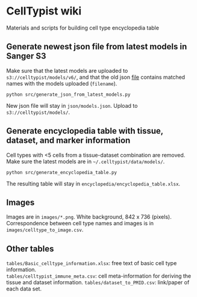 # CellTypist wiki
Materials and scripts for building cell type encyclopedia table

## Generate newest json file from latest models in Sanger S3
Make sure that the latest models are uploaded to `s3://celltypist/models/v6/`, and that the old json [file](https://celltypist.cog.sanger.ac.uk/models/models.json) contains matched names with the models uploaded (`filename`).
```console
python src/generate_json_from_latest_models.py
```
New json file will stay in `json/models.json`. Upload to `s3://celltypist/models/`.

## Generate encyclopedia table with tissue, dataset, and marker information
Cell types with <5 cells from a tissue-dataset combination are removed. Make sure the latest models are in `~/.celltypist/data/models/`.
```console
python src/generate_encyclopedia_table.py
```
The resulting table will stay in `encyclopedia/encyclopedia_table.xlsx`.

## Images
Images are in `images/*.png`. White background, 842 x 736 (pixels).  
Correspondence between cell type names and images is in `images/celltype_to_image.csv`.

## Other tables
`tables/Basic_celltype_information.xlsx`: free text of basic cell type information.  
`tables/celltypist_immune_meta.csv`: cell meta-information for deriving the tissue and dataset information.
`tables/dataset_to_PMID.csv`: link/paper of each data set.
